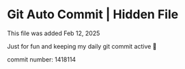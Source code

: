 # Git Auto Commit | Hidden File

This file was added Feb 12, 2025

Just for fun and keeping my daily git commit active 🤪

commit number: 1418114
